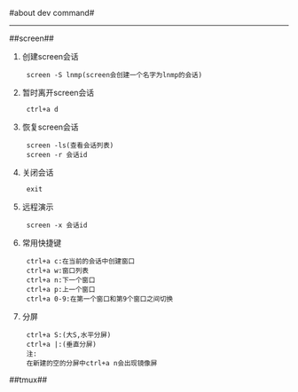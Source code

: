 #about dev command#
***

##screen##

1. 创建screen会话

        screen -S lnmp(screen会创建一个名字为lnmp的会话)

2. 暂时离开screen会话

        ctrl+a d

3. 恢复screen会话

        screen -ls(查看会话列表)
        screen -r 会话id

4. 关闭会话

        exit

5. 远程演示

        screen -x 会话id

6. 常用快捷键

        ctrl+a c:在当前的会话中创建窗口
        ctrl+a w:窗口列表
        ctrl+a n:下一个窗口
        ctrl+a p:上一个窗口
        ctrl+a 0-9:在第一个窗口和第9个窗口之间切换

7. 分屏

        ctrl+a S:(大S,水平分屏)
        ctrl+a |:(垂直分屏)
        注:
        在新建的空的分屏中ctrl+a n会出现镜像屏

##tmux##